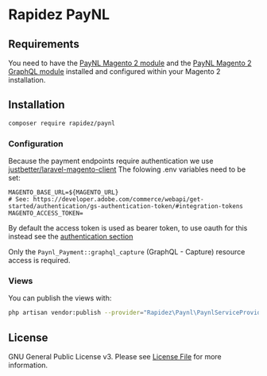 # Rapidez PayNL

## Requirements

You need to have the [PayNL Magento 2 module](https://github.com/paynl/magento2-plugin) and the [PayNL Magento 2 GraphQL module](https://github.com/paynl/magento2-graphql) installed and configured within your Magento 2 installation.

## Installation

```bash
composer require rapidez/paynl
```

### Configuration

Because the payment endpoints require authentication we use [justbetter/laravel-magento-client](https://github.com/justbetter/laravel-magento-client)
The folowing .env variables need to be set:

```env
MAGENTO_BASE_URL=${MAGENTO_URL}
# See: https://developer.adobe.com/commerce/webapi/get-started/authentication/gs-authentication-token/#integration-tokens
MAGENTO_ACCESS_TOKEN=
```

By default the access token is used as bearer token, to use oauth for this instead see the [authentication section](https://github.com/justbetter/laravel-magento-client#authentication)

Only the `Paynl_Payment::graphql_capture` (GraphQL - Capture) resource access is required.

### Views

You can publish the views with:
```bash
php artisan vendor:publish --provider="Rapidez\Paynl\PaynlServiceProvider" --tag=views
```

## License

GNU General Public License v3. Please see [License File](LICENSE) for more information.

